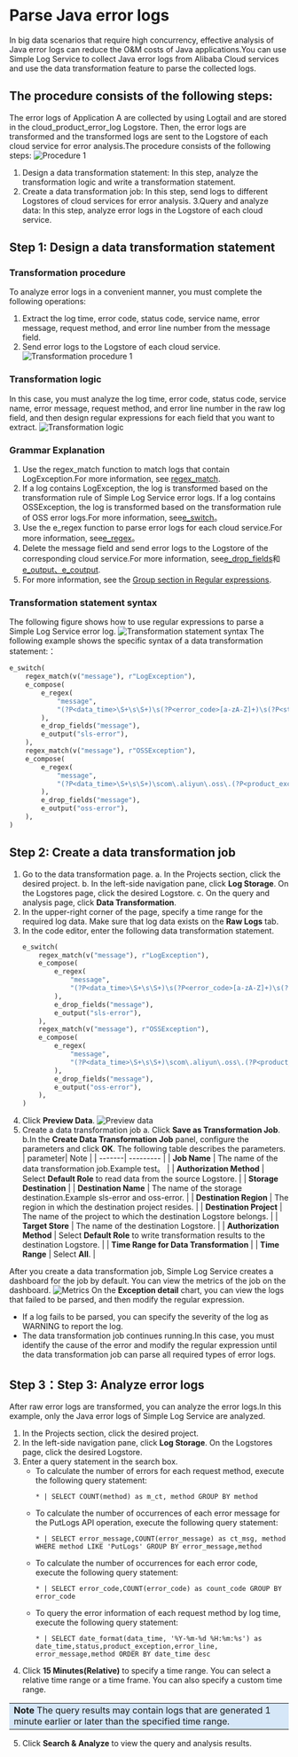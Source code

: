 # Parse Java error logs

In big data scenarios that require high concurrency, effective analysis of Java error logs can reduce the O&M costs of Java applications.You can use Simple Log Service to collect Java error logs from Alibaba Cloud services and use the data transformation feature to parse the collected logs.

## The procedure consists of the following steps:

The error logs of Application A are collected by using Logtail and are stored in the cloud_product_error_log Logstore. Then, the error logs are transformed and the transformed logs are sent to the Logstore of each cloud service for error analysis.The procedure consists of the following steps:
![Procedure 1](/img/dataprocessdemo/文本解析/总体流程1.png)

1. Design a data transformation statement: In this step, analyze the transformation logic and write a transformation statement.
2. Create a data transformation job: In this step, send logs to different Logstores of cloud services for error analysis.
   3.Query and analyze data: In this step, analyze error logs in the Logstore of each cloud service.

## Step 1: Design a data transformation statement

### Transformation procedure

To analyze error logs in a convenient manner, you must complete the following operations:

1. Extract the log time, error code, status code, service name, error message, request method, and error line number from the message field.
2. Send error logs to the Logstore of each cloud service.
   ![Transformation procedure 1](/img/dataprocessdemo/文本解析/加工流程1.png)

### Transformation logic

In this case, you must analyze the log time, error code, status code, service name, error message, request method, and error line number in the raw log field, and then design regular expressions for each field that you want to extract.
![Transformation logic](/img/dataprocessdemo/文本解析/加工逻辑分析.png)

### Grammar Explanation

1. Use the regex_match function to match logs that contain LogException.For more information, see [regex_match](https://www.alibabacloud.com/help/en/doc-detail/125411.htm?spm=a2c4g.11186623.0.0.400463baujwkqV#section-p5o-wsv-w8a).
2. If a log contains LogException, the log is transformed based on the transformation rule of Simple Log Service error logs. If a log contains OSSException, the log is transformed based on the transformation rule of OSS error logs.For more information, see[e_switch](https://www.alibabacloud.com/help/en/doc-detail/129393.htm?spm=a2c4g.11186623.0.0.400450eeasy38j#section-f1t-ukb-ilk)。
3. Use the e_regex function to parse error logs for each cloud service.For more information, see[e_regex](https://www.alibabacloud.com/help/en/doc-detail/125488.htm?spm=a2c4g.11186623.0.0.40046327TTEjv8#section-1rn-crw-ur9)。
4. Delete the message field and send error logs to the Logstore of the corresponding cloud service.For more information, see[e_drop_fields](https://www.alibabacloud.com/help/en/doc-detail/125485.htm?spm=a2c4g.11186623.0.0.4004ac3aWDwCuN#section-q8m-zn8-uvj)和[e_output、e_coutput](https://www.alibabacloud.com/help/en/doc-detail/125484.htm?spm=a2c4g.11186623.0.0.40044358BWfUrK#section-zi7-wtp-30c).
5. For more information, see the [Group section in Regular expressions](https://www.alibabacloud.com/help/en/doc-detail/129386.htm?spm=a2c4g.11186623.0.0.4004176fAP7mNI#section-r6z-2z2-97g).

### Transformation statement syntax

The following figure shows how to use regular expressions to parse a Simple Log Service error log.
![Transformation statement syntax](/img/dataprocessdemo/文本解析/语法解析.png)
The following example shows the specific syntax of a data transformation statement:：

```python
e_switch(
    regex_match(v("message"), r"LogException"),
    e_compose(
        e_regex(
            "message",
            "(?P<data_time>\S+\s\S+)\s(?P<error_code>[a-zA-Z]+)\s(?P<status>[0-9]+)\scom\.aliyun\.openservices\.log\.exception\.(?P<product_exception>[a-zA-Z]+)\:(?P<error_message>[a-zA-Z0-9:,\-\s]+)\.(\s+\S+\s\S+){5}\s+\S+\scom\.aliyun\.openservices\.log\.Client\.(?P<method>[a-zA-Z]+)\S+\s+\S+\stransformEvent\.main\(transformEvent\.java\:(?P<error_line>[0-9]+)\)",
        ),
        e_drop_fields("message"),
        e_output("sls-error"),
    ),
    regex_match(v("message"), r"OSSException"),
    e_compose(
        e_regex(
            "message",
            "(?P<data_time>\S+\s\S+)\scom\.aliyun\.oss\.(?P<product_exception>[a-zA-Z]+)\:(?P<error_message>[a-zA-Z0-9,\s]+)\.\n\[ErrorCode\]\:\s(?P<error_code>[a-zA-Z]+)\n\[RequestId\]\:\s(?P<request_id>[a-zA-Z0-9]+)\n\[HostId\]\:\s(?P<host_id>[a-zA-Z-.]+)\n\S+\n\S+(\s\S+){3}\n\s+\S+\s+(.+)(\s+\S+){24}\scom\.aliyun\.oss\.OSSClient\.(?P<method>[a-zA-Z]+)\S+\s+\S+\stransformEvent\.main\(transformEvent\.java:(?P<error_line>[0-9]+)\)",
        ),
        e_drop_fields("message"),
        e_output("oss-error"),
    ),
)
```

## Step 2: Create a data transformation job

1. Go to the data transformation page.
   a. In the Projects section, click the desired project.
   b. In the left-side navigation pane, click **Log Storage**. On the Logstores page, click the desired Logstore.
   c. On the query and analysis page, click **Data Transformation**.
2. In the upper-right corner of the page, specify a time range for the required log data.
   Make sure that log data exists on the **Raw Logs** tab.
3. In the code editor, enter the following data transformation statement.
   ```python
   e_switch(
       regex_match(v("message"), r"LogException"),
       e_compose(
           e_regex(
               "message",
               "(?P<data_time>\S+\s\S+)\s(?P<error_code>[a-zA-Z]+)\s(?P<status>[0-9]+)\scom\.aliyun\.openservices\.log\.exception\.(?P<product_exception>[a-zA-Z]+)\:(?P<error_message>[a-zA-Z0-9:,\-\s]+)\.(\s+\S+\s\S+){5}\s+\S+\scom\.aliyun\.openservices\.log\.Client\.(?P<method>[a-zA-Z]+)\S+\s+\S+\stransformEvent\.main\(transformEvent\.java\:(?P<error_line>[0-9]+)\)",
           ),
           e_drop_fields("message"),
           e_output("sls-error"),
       ),
       regex_match(v("message"), r"OSSException"),
       e_compose(
           e_regex(
               "message",
               "(?P<data_time>\S+\s\S+)\scom\.aliyun\.oss\.(?P<product_exception>[a-zA-Z]+)\:(?P<error_message>[a-zA-Z0-9,\s]+)\.\n\[ErrorCode\]\:\s(?P<error_code>[a-zA-Z]+)\n\[RequestId\]\:\s(?P<request_id>[a-zA-Z0-9]+)\n\[HostId\]\:\s(?P<host_id>[a-zA-Z-.]+)\n\S+\n\S+(\s\S+){3}\n\s+\S+\s+(.+)(\s+\S+){24}\scom\.aliyun\.oss\.OSSClient\.(?P<method>[a-zA-Z]+)\S+\s+\S+\stransformEvent\.main\(transformEvent\.java:(?P<error_line>[0-9]+)\)",
           ),
           e_drop_fields("message"),
           e_output("oss-error"),
       ),
   )
   ```
4. Click **Preview Data**.
   ![Preview data](/img/dataprocessdemo/文本解析/预览数据.png)
5. Create a data transformation job
   a. Click **Save as Transformation Job**.
   b.In the **Create Data Transformation Job** panel, configure the parameters and click **OK**. The following table describes the parameters.
   | parameter| Note |
   | -------| --------- |
   | **Job Name** | The name of the data transformation job.Example test。 |
   | **Authorization Method** | Select **Default Role** to read data from the source Logstore. |
   | **Storage Destination** |
   | **Destination Name** | The name of the storage destination.Example sls-error and oss-error. |
   | **Destination Region** | The region in which the destination project resides. |
   | **Destination Project** | The name of the project to which the destination Logstore belongs. |
   | **Target Store** | The name of the destination Logstore. |
   | **Authorization Method** | Select **Default Role** to write transformation results to the destination Logstore. |
   | **Time Range for Data Transformation** |
   | **Time Range** | Select **All**. |

After you create a data transformation job, Simple Log Service creates a dashboard for the job by default. You can view the metrics of the job on the dashboard.
![Metrics](/img/dataprocessdemo/文本解析/运行指标.png)
On the **Exception detail** chart, you can view the logs that failed to be parsed, and then modify the regular expression.

- If a log fails to be parsed, you can specify the severity of the log as WARNING to report the log.
- The data transformation job continues running.In this case, you must identify the cause of the error and modify the regular expression until the data transformation job can parse all required types of error logs.

## Step 3：Step 3: Analyze error logs

After raw error logs are transformed, you can analyze the error logs.In this example, only the Java error logs of Simple Log Service are analyzed.

1. In the Projects section, click the desired project.
2. In the left-side navigation pane, click **Log Storage**. On the Logstores page, click the desired Logstore.
3. Enter a query statement in the search box.
   - To calculate the number of errors for each request method, execute the following query statement:
     ```
     * | SELECT COUNT(method) as m_ct, method GROUP BY method
     ```
   - To calculate the number of occurrences of each error message for the PutLogs API operation, execute the following query statement:
     ```
     * | SELECT error_message,COUNT(error_message) as ct_msg, method WHERE method LIKE 'PutLogs' GROUP BY error_message,method
     ```
   - To calculate the number of occurrences for each error code, execute the following query statement:
     ```
     * | SELECT error_code,COUNT(error_code) as count_code GROUP BY error_code
     ```
   - To query the error information of each request method by log time, execute the following query statement:
     ```
     * | SELECT date_format(data_time, '%Y-%m-%d %H:%m:%s') as date_time,status,product_exception,error_line, error_message,method ORDER BY date_time desc
     ```
4. Click **15 Minutes(Relative)** to specify a time range.
You can select a relative time range or a time frame. You can also specify a custom time range.
<table><tr><td bgcolor="#d6e7f8"><b>Note</b> The query results may contain logs that are generated 1 minute earlier or later than the specified time range.</td></tr></table>

5. Click **Search & Analyze** to view the query and analysis results.
